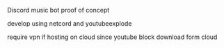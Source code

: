 Discord music bot proof of concept

develop using netcord and youtubeexplode

require vpn if hosting on cloud since youtube block download form cloud